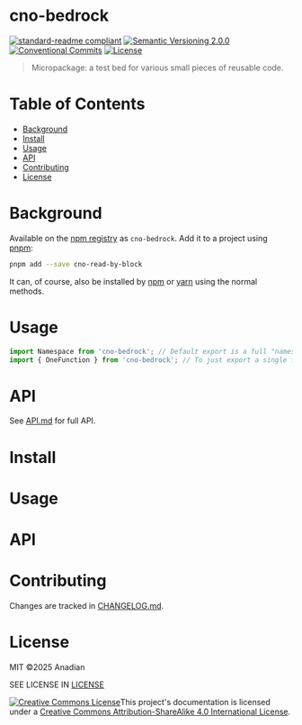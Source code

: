 # cno-bedrock
[![standard-readme compliant](https://img.shields.io/badge/readme%20style-standard-brightgreen.svg?style=flat-square)](https://github.com/RichardLitt/standard-readme)
[![Semantic Versioning 2.0.0](https://img.shields.io/badge/semver-2.0.0-brightgreen?style=flat-square)](https://semver.org/spec/v2.0.0.html)
[![Conventional Commits](https://img.shields.io/badge/Conventional%20Commits-1.0.0-yellow.svg?style=flat-square)](https://conventionalcommits.org)
[![License](https://img.shields.io/github/license/Anadian/cno-bedrock)](https://github.com/Anadian/cno-bedrock/blob/main/LICENSE)

> Micropackage: a test bed for various small pieces of reusable code.
# Table of Contents
- [Background](#Background)
- [Install](#Install)
- [Usage](#Usage)
- [API](#API)
- [Contributing](#Contributing)
- [License](#License)
# Background
Available on the [npm registry](https://www.npmjs.com/package/cno-bedrock) as `cno-bedrock`. Add it to a project using [pnpm](https://pnpm.io/cli/add):
```sh
pnpm add --save cno-read-by-block
```
It can, of course, also be installed by [npm](https://docs.npmjs.com/cli/v8/commands/npm-install) or [yarn](https://yarnpkg.com/getting-started/usage) using the normal methods.
# Usage
```js
import Namespace from 'cno-bedrock'; // Default export is a full "namespace".
import { OneFunction } from 'cno-bedrock'; // To just export a single function.
```
# API
See [API.md](API.md) for full API. 
# Install
# Usage
# API
# Contributing
Changes are tracked in [CHANGELOG.md](CHANGELOG.md).
# License
MIT ©2025 Anadian

SEE LICENSE IN [LICENSE](LICENSE)

[![Creative Commons License](https://i.creativecommons.org/l/by-sa/4.0/88x31.png)](http://creativecommons.org/licenses/by-sa/4.0/)This project's documentation is licensed under a [Creative Commons Attribution-ShareAlike 4.0 International License](http://creativecommons.org/licenses/by-sa/4.0/).

